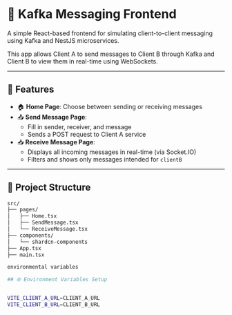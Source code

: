 # 📨 Kafka Messaging Frontend

A simple React-based frontend for simulating client-to-client messaging using Kafka and NestJS microservices.

This app allows Client A to send messages to Client B through Kafka and Client B to view them in real-time using WebSockets.

---

## 🚀 Features

- 🏠 **Home Page**: Choose between sending or receiving messages
- 📤 **Send Message Page**: 
  - Fill in sender, receiver, and message
  - Sends a POST request to Client A service
- 📥 **Receive Message Page**: 
  - Displays all incoming messages in real-time (via Socket.IO)
  - Filters and shows only messages intended for `clientB`

---

## 📁 Project Structure

```bash
src/
├── pages/
│   ├── Home.tsx
│   ├── SendMessage.tsx
│   └── ReceiveMessage.tsx
├── components/
│   └── shardcn-components
├── App.tsx
├── main.tsx

environmental variables 

## 🌐 Environment Variables Setup


VITE_CLIENT_A_URL=CLIENT_A_URL
VITE_CLIENT_B_URL=CLIENT_B_URL
